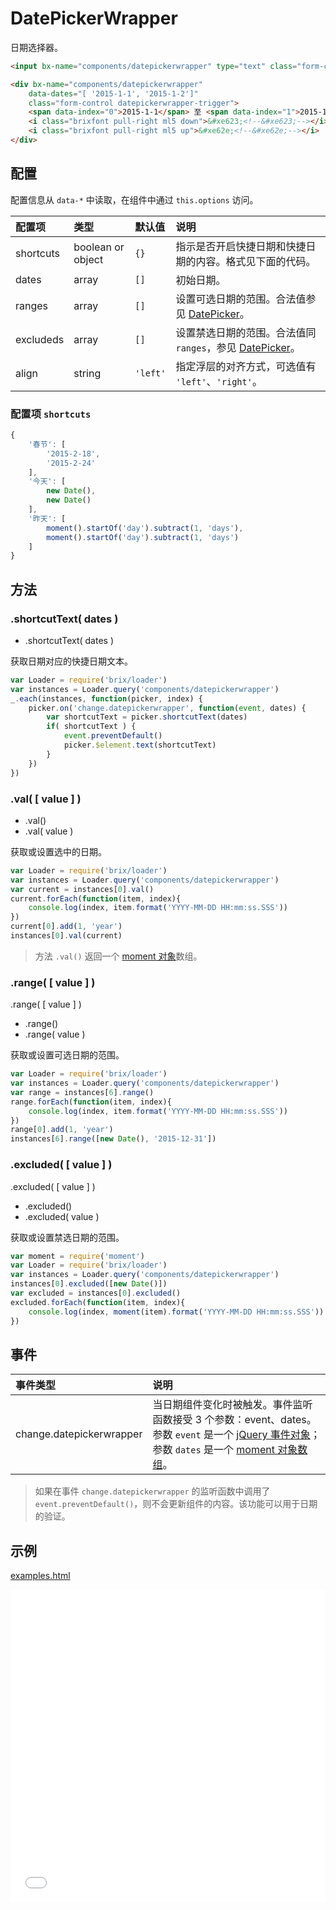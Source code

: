 # DatePickerWrapper

日期选择器。

```html
<input bx-name="components/datepickerwrapper" type="text" class="form-control w100">

<div bx-name="components/datepickerwrapper" 
    data-dates="[ '2015-1-1', '2015-1-2']" 
    class="form-control datepickerwrapper-trigger">
    <span data-index="0">2015-1-1</span> 至 <span data-index="1">2015-1-2</span>
    <i class="brixfont pull-right ml5 down">&#xe623;<!--&#xe623;--></i>
    <i class="brixfont pull-right ml5 up">&#xe62e;<!--&#xe62e;--></i>
</div>
```

## 配置

配置信息从 `data-*` 中读取，在组件中通过 `this.options` 访问。

配置项    | 类型              | 默认值   | 说明
:-------- | :---------------- | :------- | :----------
shortcuts | boolean or object | `{}`     | 指示是否开启快捷日期和快捷日期的内容。格式见下面的代码。
dates     | array             | `[]`     | 初始日期。
ranges    | array             | `[]`     | 设置可选日期的范围。合法值参见 [DatePicker](./readme.html?name=DatePicker)。
excludeds | array             | `[]`     | 设置禁选日期的范围。合法值同 `ranges`，参见 [DatePicker](./readme.html?name=DatePicker)。
align     | string            | `'left'` | 指定浮层的对齐方式，可选值有 `'left'`、`'right'`。

### 配置项 `shortcuts`

```js
{
    '春节': [
        '2015-2-18',
        '2015-2-24'
    ],
    '今天': [
        new Date(),
        new Date()
    ],
    '昨天': [
        moment().startOf('day').subtract(1, 'days'),
        moment().startOf('day').subtract(1, 'days')
    ]
}
```

## 方法

### .shortcutText( dates )

* .shortcutText( dates )

获取日期对应的快捷日期文本。

```js
var Loader = require('brix/loader')
var instances = Loader.query('components/datepickerwrapper')
_.each(instances, function(picker, index) {
    picker.on('change.datepickerwrapper', function(event, dates) {
        var shortcutText = picker.shortcutText(dates)
        if( shortcutText ) {
            event.preventDefault()
            picker.$element.text(shortcutText)
        }
    })
})
```

### .val( [ value ] )

* .val()
* .val( value )

获取或设置选中的日期。

```js
var Loader = require('brix/loader')
var instances = Loader.query('components/datepickerwrapper')
var current = instances[0].val()
current.forEach(function(item, index){
    console.log(index, item.format('YYYY-MM-DD HH:mm:ss.SSS'))
})
current[0].add(1, 'year')
instances[0].val(current)
```

> 方法 `.val()` 返回一个 [moment 对象]数组。

[moment 对象]: http://momentjs.com/docs/

### .range( [ value ] )

.range( [ value ] )

* .range()
* .range( value )

获取或设置可选日期的范围。

```js
var Loader = require('brix/loader')
var instances = Loader.query('components/datepickerwrapper')
var range = instances[6].range()
range.forEach(function(item, index){
    console.log(index, item.format('YYYY-MM-DD HH:mm:ss.SSS'))
})
range[0].add(1, 'year')
instances[6].range([new Date(), '2015-12-31'])
```

### .excluded( [ value ] )

.excluded( [ value ] )

* .excluded()
* .excluded( value )

获取或设置禁选日期的范围。

```js
var moment = require('moment')
var Loader = require('brix/loader')
var instances = Loader.query('components/datepickerwrapper')
instances[0].excluded([new Date()])
var excluded = instances[0].excluded()
excluded.forEach(function(item, index){
    console.log(index, moment(item).format('YYYY-MM-DD HH:mm:ss.SSS'))
})
```

## 事件

事件类型                 | 说明
:----------------------- | :----------
change.datepickerwrapper | 当日期组件变化时被触发。事件监听函数接受 3 个参数：event、dates。参数 `event` 是一个 [jQuery 事件对象]；参数 `dates` 是一个 [moment 对象数组]。

[jQuery 事件对象]: http://api.jquery.com/category/events/event-object/
[moment 对象数组]: http://momentjs.com/docs/

> 如果在事件 `change.datepickerwrapper` 的监听函数中调用了 `event.preventDefault()`，则不会更新组件的内容。该功能可以用于日期的验证。

## 示例

<a href="./examples.html" target="_blank">examples.html</a>

<iframe width="100%" height="500" src="./examples.html" allowfullscreen="allowfullscreen" frameborder="0"></iframe>
